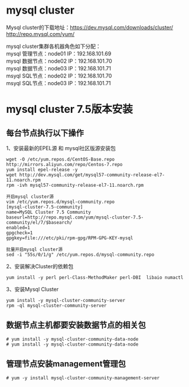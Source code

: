 mysql cluster
===

Mysql cluster的下载地址：https://dev.mysql.com/downloads/cluster/  
http://repo.mysql.com/yum/  

mysql cluster集群各机器角色如下分配：  
mysql 管理节点：node01 IP：192.168.101.69  
mysql 数据节点：node02 IP：192.168.101.70  
mysql 数据节点：node03 IP：192.168.101.71  
msyql SQL节点：node02 IP：192.168.101.70  
msyql SQL节点：node03 IP：192.168.101.71  


mysql cluster 7.5版本安装
===

每台节点执行以下操作  
---
1、安装最新的EPEL源 和 mysql社区版源安装包  
```
wget -O /etc/yum.repos.d/CentOS-Base.repo http://mirrors.aliyun.com/repo/Centos-7.repo
yum install epel-release -y
wget http://dev.mysql.com/get/mysql57-community-release-el7-11.noarch.rpm
rpm -ivh mysql57-community-release-el7-11.noarch.rpm

开启mysql cluster源
vim /etc/yum.repos.d/mysql-community.repo
[mysql-cluster-7.5-community]
name=MySQL Cluster 7.5 Community
baseurl=http://repo.mysql.com/yum/mysql-cluster-7.5-community/el/7/$basearch/
enabled=1
gpgcheck=1
gpgkey=file:///etc/pki/rpm-gpg/RPM-GPG-KEY-mysql

批量开启mysql cluster源
sed -i "55s/0/1/g" /etc/yum.repos.d/mysql-community.repo
```  

2、安装解决Cluster的依赖包  
```
yum install -y perl perl-Class-MethodMaker perl-DBI  libaio numactl
```  

3、安装Mysql Cluster  
```
yum install -y mysql-cluster-community-server
rpm -ql mysql-cluster-community-server
```  


数据节点主机都要安装数据节点的相关包  
---
```
# yum install -y mysql-cluster-community-data-node
# yum install -y mysql-cluster-community-data-node
```  

管理节点安装management管理包  
---
```
# yum -y install mysql-cluster-community-management-server
```  

